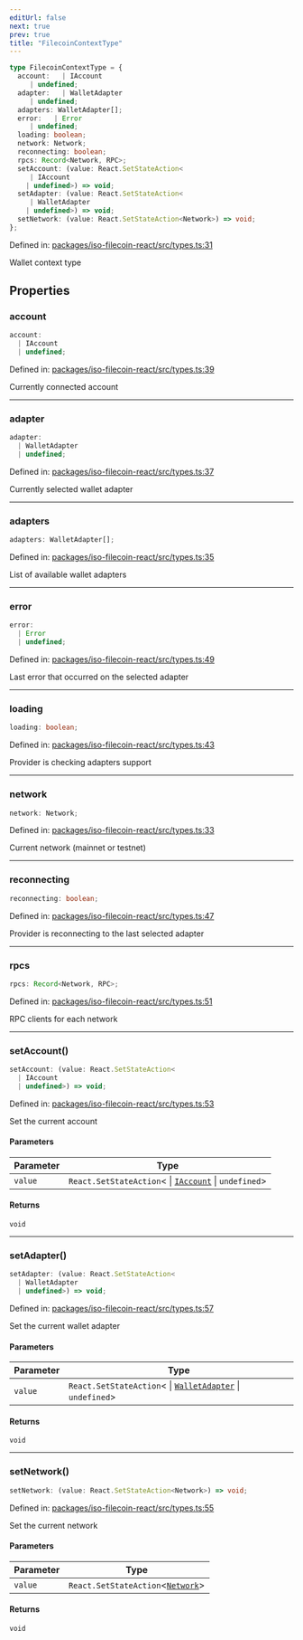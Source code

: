 ```yaml
---
editUrl: false
next: true
prev: true
title: "FilecoinContextType"
---
```


```ts
type FilecoinContextType = {
  account:   | IAccount
     | undefined;
  adapter:   | WalletAdapter
     | undefined;
  adapters: WalletAdapter[];
  error:   | Error
     | undefined;
  loading: boolean;
  network: Network;
  reconnecting: boolean;
  rpcs: Record<Network, RPC>;
  setAccount: (value: React.SetStateAction<
     | IAccount
    | undefined>) => void;
  setAdapter: (value: React.SetStateAction<
     | WalletAdapter
    | undefined>) => void;
  setNetwork: (value: React.SetStateAction<Network>) => void;
};
```

Defined in: [packages/iso-filecoin-react/src/types.ts:31](https://github.com/hugomrdias/filecoin/blob/main/packages/iso-filecoin-react/src/types.ts#L31)

Wallet context type

## Properties

### account

```ts
account: 
  | IAccount
  | undefined;
```

Defined in: [packages/iso-filecoin-react/src/types.ts:39](https://github.com/hugomrdias/filecoin/blob/main/packages/iso-filecoin-react/src/types.ts#L39)

Currently connected account

***

### adapter

```ts
adapter: 
  | WalletAdapter
  | undefined;
```

Defined in: [packages/iso-filecoin-react/src/types.ts:37](https://github.com/hugomrdias/filecoin/blob/main/packages/iso-filecoin-react/src/types.ts#L37)

Currently selected wallet adapter

***

### adapters

```ts
adapters: WalletAdapter[];
```

Defined in: [packages/iso-filecoin-react/src/types.ts:35](https://github.com/hugomrdias/filecoin/blob/main/packages/iso-filecoin-react/src/types.ts#L35)

List of available wallet adapters

***

### error

```ts
error: 
  | Error
  | undefined;
```

Defined in: [packages/iso-filecoin-react/src/types.ts:49](https://github.com/hugomrdias/filecoin/blob/main/packages/iso-filecoin-react/src/types.ts#L49)

Last error that occurred on the selected adapter

***

### loading

```ts
loading: boolean;
```

Defined in: [packages/iso-filecoin-react/src/types.ts:43](https://github.com/hugomrdias/filecoin/blob/main/packages/iso-filecoin-react/src/types.ts#L43)

Provider is checking adapters support

***

### network

```ts
network: Network;
```

Defined in: [packages/iso-filecoin-react/src/types.ts:33](https://github.com/hugomrdias/filecoin/blob/main/packages/iso-filecoin-react/src/types.ts#L33)

Current network (mainnet or testnet)

***

### reconnecting

```ts
reconnecting: boolean;
```

Defined in: [packages/iso-filecoin-react/src/types.ts:47](https://github.com/hugomrdias/filecoin/blob/main/packages/iso-filecoin-react/src/types.ts#L47)

Provider is reconnecting to the last selected adapter

***

### rpcs

```ts
rpcs: Record<Network, RPC>;
```

Defined in: [packages/iso-filecoin-react/src/types.ts:51](https://github.com/hugomrdias/filecoin/blob/main/packages/iso-filecoin-react/src/types.ts#L51)

RPC clients for each network

***

### setAccount()

```ts
setAccount: (value: React.SetStateAction<
  | IAccount
  | undefined>) => void;
```

Defined in: [packages/iso-filecoin-react/src/types.ts:53](https://github.com/hugomrdias/filecoin/blob/main/packages/iso-filecoin-react/src/types.ts#L53)

Set the current account

#### Parameters

| Parameter | Type |
| ------ | ------ |
| `value` | `React.SetStateAction`\< \| [`IAccount`](/api/iso-filecoin-react/types/interfaces/iaccount/) \| `undefined`\> |

#### Returns

`void`

***

### setAdapter()

```ts
setAdapter: (value: React.SetStateAction<
  | WalletAdapter
  | undefined>) => void;
```

Defined in: [packages/iso-filecoin-react/src/types.ts:57](https://github.com/hugomrdias/filecoin/blob/main/packages/iso-filecoin-react/src/types.ts#L57)

Set the current wallet adapter

#### Parameters

| Parameter | Type |
| ------ | ------ |
| `value` | `React.SetStateAction`\< \| [`WalletAdapter`](/api/iso-filecoin-react/index/interfaces/walletadapter/) \| `undefined`\> |

#### Returns

`void`

***

### setNetwork()

```ts
setNetwork: (value: React.SetStateAction<Network>) => void;
```

Defined in: [packages/iso-filecoin-react/src/types.ts:55](https://github.com/hugomrdias/filecoin/blob/main/packages/iso-filecoin-react/src/types.ts#L55)

Set the current network

#### Parameters

| Parameter | Type |
| ------ | ------ |
| `value` | `React.SetStateAction`\<[`Network`](/api/iso-filecoin-react/types/type-aliases/network/)\> |

#### Returns

`void`
